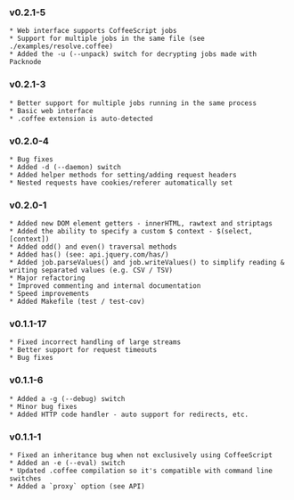 ### v0.2.1-5
    * Web interface supports CoffeeScript jobs
    * Support for multiple jobs in the same file (see ./examples/resolve.coffee)
    * Added the -u (--unpack) switch for decrypting jobs made with Packnode	

### v0.2.1-3
    * Better support for multiple jobs running in the same process
    * Basic web interface
    * .coffee extension is auto-detected

### v0.2.0-4
    * Bug fixes
    * Added -d (--daemon) switch
    * Added helper methods for setting/adding request headers
    * Nested requests have cookies/referer automatically set

### v0.2.0-1
    * Added new DOM element getters - innerHTML, rawtext and striptags
    * Added the ability to specify a custom $ context - $(select, [context])
    * Added odd() and even() traversal methods
    * Added has() (see: api.jquery.com/has/)
    * Added job.parseValues() and job.writeValues() to simplify reading & writing separated values (e.g. CSV / TSV)
    * Major refactoring
    * Improved commenting and internal documentation
    * Speed improvements
    * Added Makefile (test / test-cov)

### v0.1.1-17
    * Fixed incorrect handling of large streams
    * Better support for request timeouts
    * Bug fixes    

### v0.1.1-6
    * Added a -g (--debug) switch
    * Minor bug fixes
    * Added HTTP code handler - auto support for redirects, etc.    

### v0.1.1-1
    * Fixed an inheritance bug when not exclusively using CoffeeScript
    * Added an -e (--eval) switch
    * Updated .coffee compilation so it's compatible with command line switches
    * Added a `proxy` option (see API)